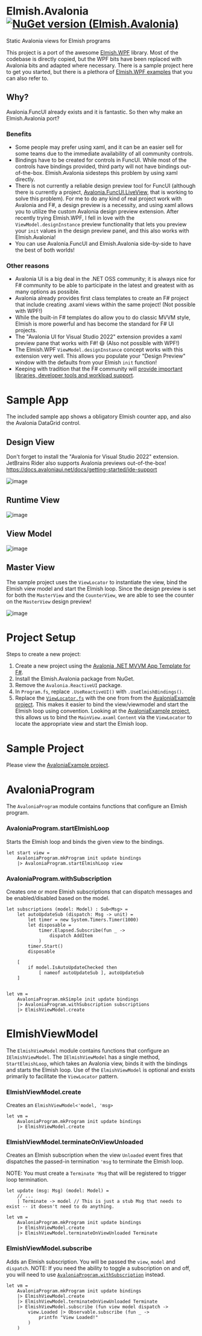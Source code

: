 # Elmish.Avalonia [![NuGet version (Elmish.Avalonia)](https://img.shields.io/nuget/v/Elmish.Avalonia.svg?style=flat-square)](https://www.nuget.org/packages/Elmish.Avalonia/)
Static Avalonia views for Elmish programs

This project is a port of the awesome [Elmish.WPF](https://github.com/elmish/Elmish.WPF) library.
Most of the codebase is directly copied, but the WPF bits have been replaced with Avalonia bits and adapted where necessary.
There is a sample project here to get you started, but there is a plethora of [Elmish.WPF examples](https://github.com/elmish/Elmish.WPF/tree/master/src/Samples) that you can also refer to.

## Why?
Avalonia.FuncUI already exists and it is fantastic. So then why make an Elmish.Avalonia port?

### Benefits
* Some people may prefer using xaml, and it can be an easier sell for some teams due to the immediate availability of all community controls.
* Bindings have to be created for controls in FuncUI. While most of the controls have bindings provided, third party will not have bindings out-of-the-box. Elmish.Avalonia sidesteps this problem by using xaml directly.
* There is not currently a reliable design preview tool for FuncUI (although there is currently a project, [Avalonia.FuncUI.LiveView](https://github.com/SilkyFowl/Avalonia.FuncUI.LiveView), that is working to solve this problem). For me to do any kind of real project work with Avalonia and F#, a design preview is a necessity, and using xaml allows you to utilize the custom Avalonia design preview extension. After recently trying Elmish.WPF, I fell in love with the `ViewModel.designInstance` preview functionality that lets you preview your `init` values in the design preview panel, and this also works with Elmish.Avalonia!
* You can use Avalonia.FuncUI and Elmish.Avalonia side-by-side to have the best of both worlds!

### Other reasons
* Avalonia UI is a big deal in the .NET OSS community; it is always nice for F# community to be able to participate in the latest and greatest with as many options as possible.
* Avalonia already provides first class templates to create an F# project that include creating .axaml views within the same project! (Not possible with WPF!)
* While the built-in F# templates do allow you to do classic MVVM style, Elmish is more powerful and has become the standard for F# UI projects.
* The "Avalonia UI for Visual Studio 2022" extension provides a xaml preview pane that works with F#! 😄 (Also not possible with WPF!)
* The Elmish.WPF `ViewModel.designInstance` concept works with this extension very well. This allows you populate your "Design Preview" window with the defaults from your Elmish `init` function!
* Keeping with tradition that the F# community will [provide important libraries, developer tools and workload support](https://learn.microsoft.com/en-us/dotnet/fsharp/strategy).

# Sample App
The included sample app shows a obligatory Elmish counter app, and also the Avalonia DataGrid control.

## Design View
Don't forget to install the "Avalonia for Visual Studio 2022" extension.
JetBrains Rider also supports Avalonia previews out-of-the-box!
https://docs.avaloniaui.net/docs/getting-started/ide-support

![image](https://user-images.githubusercontent.com/1030435/219173023-a47d5d9b-8926-4f9d-833b-1406661e1c82.png)

## Runtime View
![image](https://user-images.githubusercontent.com/1030435/219145003-b4168921-ddab-41bc-92ea-d3f432fbc844.png)

## View Model
![image](https://github.com/JordanMarr/Elmish.Avalonia/assets/1030435/0ba8f6e1-ce1d-4c94-b8ec-69d10e9016d5)


## Master View
The sample project uses the `ViewLocator` to instantiate the view, bind the Elmish view model and start the Elmish loop.
Since the design preview is set for both the `MasterView` and the `CounterView`, we are able to see the counter on the `MasterView` design preview!

![image](https://github.com/JordanMarr/Elmish.Avalonia/assets/1030435/e47e1662-b484-4524-b007-718f2d38d232)


# Project Setup

Steps to create a new project:

1) Create a new project using the [Avalonia .NET MVVM App Template for F#](https://github.com/AvaloniaUI/avalonia-dotnet-templates).
2) Install the Elmish.Avalonia package from NuGet.
3) Remove the `Avalonia.ReactiveUI` package.
4) In `Program.fs`, replace `.UseReactiveUI()` with `.UseElmishBindings()`.
5) Replace the [`ViewLocator.fs`](https://github.com/JordanMarr/Elmish.Avalonia/blob/main/src/Samples/AvaloniaExample/ViewLocator.fs) with the one from from the [AvaloniaExample project](https://github.com/JordanMarr/Elmish.Avalonia/tree/main/src/Samples/AvaloniaExample). This makes it easier to bind the view/viewmodel and start the Elmish loop using convention.
   Looking at the [AvaloniaExample project](https://github.com/JordanMarr/Elmish.Avalonia/tree/main/src/Samples/AvaloniaExample), this allows us to bind the `MainView.axaml` `Content` via the `ViewLocator` to locate the appropriate view and start the Elmish loop.

# Sample Project
Please view the [AvaloniaExample project](https://github.com/JordanMarr/Elmish.Avalonia/tree/main/src/Samples/AvaloniaExample).

# AvaloniaProgram
The `AvaloniaProgram` module contains functions that configure an Elmish program.

### AvaloniaProgram.startElmishLoop
Starts the Elmish loop and binds the given view to the bindings.

```F#
let start view = 
    AvaloniaProgram.mkProgram init update bindings
    |> AvaloniaProgram.startElmishLoop view
```

### AvaloniaProgram.withSubscription
Creates one or more Elmish subscriptions that can dispatch messages and be enabled/disabled based on the model.

```F#
let subscriptions (model: Model) : Sub<Msg> =
    let autoUpdateSub (dispatch: Msg -> unit) = 
        let timer = new System.Timers.Timer(1000) 
        let disposable = 
            timer.Elapsed.Subscribe(fun _ -> 
                dispatch AddItem
            )
        timer.Start()
        disposable

    [
        if model.IsAutoUpdateChecked then
            [ nameof autoUpdateSub ], autoUpdateSub
    ]


let vm = 
    AvaloniaProgram.mkSimple init update bindings
    |> AvaloniaProgram.withSubscription subscriptions
    |> ElmishViewModel.create
```

# ElmishViewModel
The `ElmishViewModel` module contains functions that configure an `IElmishViewModel`. 
The `IElmishViewModel` has a single method, `StartElmishLoop`, which takes an Avalonia view, binds it with the bindings and starts the Elmish loop.
Use of the `ElmishViewModel` is optional and exists primarily to facilitate the `ViewLocator` pattern.

### ElmishViewModel.create
Creates an `ElmishViewModel<'model, 'msg>`

```F#
let vm = 
    AvaloniaProgram.mkProgram init update bindings
    |> ElmishViewModel.create
```


### ElmishViewModel.terminateOnViewUnloaded
Creates an Elmish subscription when the view `Unloaded` event fires that dispatches the passed-in termination `'msg` to terminate the Elmish loop.

NOTE: You must create a `Terminate` `'Msg` that will be registered to trigger loop termination.
```F#
let update (msg: Msg) (model: Model) =
    // ...
    | Terminate -> model // This is just a stub Msg that needs to exist -- it doesn't need to do anything.
```

```F#
let vm = 
    AvaloniaProgram.mkProgram init update bindings
    |> ElmishViewModel.create
    |> ElmishViewModel.terminateOnViewUnloaded Terminate
```

### ElmishViewModel.subscribe
Adds an Elmish subscription.
You will be passed the `view`, `model` and `dispatch`.
NOTE: If you need the ability to toggle a subscription on and off, you will need to use [`AvaloniaProgram.withSubscription`](https://github.com/JordanMarr/Elmish.Avalonia#avaloniaprogramwithsubscription) instead.

```F#
let vm = 
    AvaloniaProgram.mkProgram init update bindings
    |> ElmishViewModel.create
    |> ElmishViewModel.terminateOnViewUnloaded Terminate
    |> ElmishViewModel.subscribe (fun view model dispatch -> 
        view.Loaded |> Observable.subscribe (fun _ -> 
            printfn "View Loaded!"
        )
    )
```
